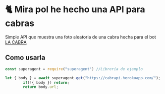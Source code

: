 # 🐈 Mira pol he hecho una API para cabras

Simple API que muestra una foto aleatoria de una cabra hecha para el bot [LA CABRA](https://lacabra.app)

## Como usarla

```js
const superagent = require("superagent") //Librería de ejemplo

let { body } = await superagent.get("https://cabrapi.herokuapp.com/");
        if(!{ body }) return;
        return body.url;
```
